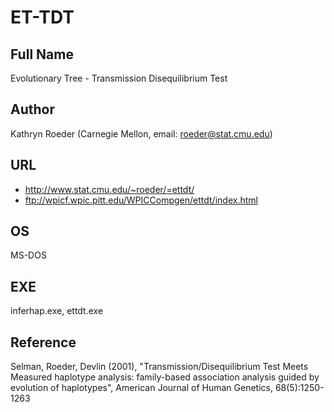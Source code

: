 # ET-TDT

## Full Name
Evolutionary Tree - Transmission Disequilibrium Test

## Author
Kathryn Roeder (Carnegie Mellon, email: roeder@stat.cmu.edu)

## URL
* http://www.stat.cmu.edu/~roeder/=ettdt/
* ftp://wpicf.wpic.pitt.edu/WPICCompgen/ettdt/index.html

## OS
MS-DOS

## EXE
inferhap.exe, ettdt.exe

## Reference
Selman, Roeder, Devlin (2001), "Transmission/Disequilibrium Test Meets Measured haplotype analysis: family-based association analysis guided by evolution of haplotypes", American Journal of Human Genetics, 68(5):1250-1263